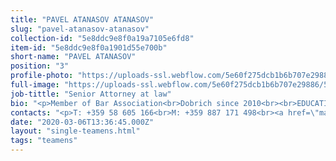 ```yaml
---
title: "PAVEL ATANASOV ATANASOV"
slug: "pavel-atanasov-atanasov"
collection-id: "5e8ddc9e8f0a19a7105e6fd8"
item-id: "5e8ddc9e8f0a1901d55e700b"
short-name: "PAVEL ATANASOV"
position: "3"
profile-photo: "https://uploads-ssl.webflow.com/5e60f275dcb1b6b707e29886/5e60f2ecafff65e14d9b9afe_5e52e2ac33d368c1d43b4448_5ca391f1db5d2e0cf3ea75b0_Atanasov_Small.jpeg"
full-image: "https://uploads-ssl.webflow.com/5e60f275dcb1b6b707e29886/5e60f2ecafff65c9939b9aff_5e52e2ac33d368967c3b4447_5ca391ec50cb2eab2121f166_Atanasov.jpeg"
job-tittle: "Senior Attorney at law"
bio: "<p>Member of Bar Association<br>Dobrich since 2010<br><br>EDUCATION:<br>'St. Kliment Ohridski' Sofia University<br>Graduated: in 2008<br>Acquired qualification: in 2009<br><br>PRACTICE&nbsp;AREAS:<br>Civil Law, Administrative Law and Process, Telecommunication Law, Copyright, Procedural Representation in court and Arbitration.</p>"
contacts: "<p>T: +359 58 605 166<br>M: +359 887 171 498<br><a href=\"mailto:atanasov@kantora.bg\">ATANASOV@KANTORA.BG</a><br>SKYPE: ADVOKAT_PAVEL_ATANASOV</p>"
date: "2020-03-06T13:36:45.000Z"
layout: "single-teamens.html"
tags: "teamens"
---
```



